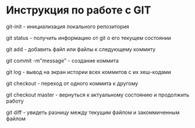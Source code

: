 # Инструкция по работе с GIT
 git-init - инициализация локального репозитория

 git status - получить информацию от git о его текущем состоянии

 git add - добавить файл или файлы к следующему коммиту

 git commit -m"message" - создание коммита

 git log  - вывод на экран истории всех коммитов с их хеш-кодами

 git checkout  - переход от одного коммита к другому

 git checkout master - вернуться к актуальному состоянию и продолжить работу

 git diff - увидеть разницу между текущим файлом и закоммиченным файлом




